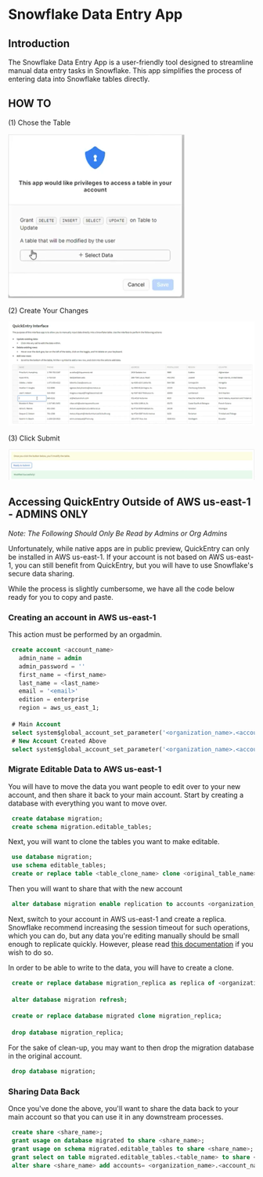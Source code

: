 # Snowflake Data Entry App
 
## Introduction
 
The Snowflake Data Entry App is a user-friendly tool designed to streamline manual data entry tasks in Snowflake. This app simplifies the process of entering data into Snowflake tables directly.
 
## HOW TO

(1) Chose the Table

![image1](screenshots/image1.png)

(2) Create Your Changes

![image2](screenshots/image2.png)

(3) Click Submit

![image3](screenshots/image3.png)

## Accessing QuickEntry Outside of AWS us-east-1 - ADMINS ONLY

*Note: The Following Should Only Be Read by Admins or Org Admins*

Unfortunately, while native apps are in public preview, QuickEntry can only be installed in AWS us-east-1. If your account is not based on AWS us-east-1, you can still benefit from QuickEntry, but you will have to use Snowflake's secure data sharing.

While the process is slightly cumbersome, we have all the code below ready for you to copy and paste. 

### Creating an account in AWS us-east-1 

This action must be performed by an orgadmin.

```sql
 create account <account_name>
   admin_name = admin
   admin_password = ''
   first_name = <first_name>
   last_name = <last_name>
   email = '<email>'
   edition = enterprise
   region = aws_us_east_1;

 # Main Account
 select system$global_account_set_parameter('<organization_name>.<account_name>', 'ENABLE_ACCOUNT_DATABASE_REPLICATION', 'true');
 # New Account Created Above
 select system$global_account_set_parameter('<organization_name>.<account_name>', 'ENABLE_ACCOUNT_DATABASE_REPLICATION', 'true');
```

### Migrate Editable Data to AWS us-east-1

You will have to move the data you want people to edit over to your new account, and then share it back to your main account. Start by creating a database with everything you want to move over. 

```sql
 create database migration;
 create schema migration.editable_tables;
```

Next, you will want to clone the tables you want to make editable.

```sql
 use database migration;
 use schema editable_tables;
 create or replace table <table_clone_name> clone <original_table_name>;
```

Then you will want to share that with the new account

```sql
 alter database migration enable replication to accounts <organization_name>.<account_name>
```
Next, switch to your account in AWS us-east-1 and create a replica. Snowflake recommend increasing the session timeout for such operations, which you can do, but any data you're editing manually should be small enough to replicate quickly. However, please read [this documentation](https://docs.snowflake.com/en/user-guide/database-replication-config#increasing-the-statement-timeout-for-the-initial-replication) if you wish to do so.

In order to be able to write to the data, you will have to create a clone.

```sql
 create or replace database migration_replica as replica of <organization_name>.<account_name>.migration;

 alter database migration refresh;

 create or replace database migrated clone migration_replica;

 drop database migration_replica;
```

For the sake of clean-up, you may want to then drop the migration database in the original account.

```sql
 drop database migration;
```

### Sharing Data Back

Once you've done the above, you'll want to share the data back to your main account so that you can use it in any downstream processes. 

```sql
 create share <share_name>;
 grant usage on database migrated to share <share_name>;
 grant usage on schema migrated.editable_tables to share <share_name>;
 grant select on table migrated.editable_tables.<table_name> to share <share_name>;
 alter share <share_name> add accounts= <organization_name>.<account_name>;
```
